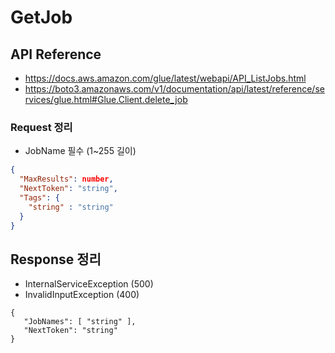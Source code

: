 # GetJob

## API Reference

* https://docs.aws.amazon.com/glue/latest/webapi/API_ListJobs.html
* https://boto3.amazonaws.com/v1/documentation/api/latest/reference/services/glue.html#Glue.Client.delete_job

### Request 정리

* JobName 필수 (1~255 길이)

```json
{
  "MaxResults": number,
  "NextToken": "string",
  "Tags": {
    "string" : "string"
  }
}
```

## Response 정리

* InternalServiceException (500)
* InvalidInputException (400)

```
{
   "JobNames": [ "string" ],
   "NextToken": "string"
}
```

